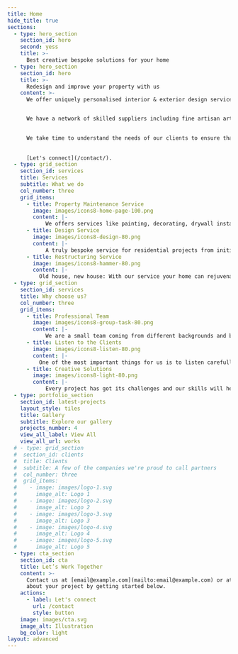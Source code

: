 ```yaml
---
title: Home
hide_title: true
sections:
  - type: hero_section
    section_id: hero
    second: yess
    title: >-
      Best creative bespoke solutions for your home
  - type: hero_section
    section_id: hero
    title: >-
      Redesign and improve your property with us
    content: >-
      We offer uniquely personalised interior & exterior design services for each of our clients, creating a functional and attractive environment that is beneficial to your quality of life taking care all of your property needs that are distinguished by their warmth, originality and careful attention to detail. Founded on the simple belief that good design brings quality to life, the company’s customers include private homes, retail spaces and work environments.


      We have a network of skilled suppliers including fine artisan artists, such as muralists and custom furniture makers, to create timeless designs, customised art works and furnishings for our clients.
      

      We take time to understand the needs of our clients to ensure that we deliver the best design with the best quality. Our reputation has been built on our exceptional level of service
      
      
      [Let's connect](/contact/).
  - type: grid_section
    section_id: services
    title: Services
    subtitle: What we do
    col_number: three
    grid_items:
      - title: Property Maintenance Service
        image: images/icons8-home-page-100.png
        content: |-
            We offers services like painting, decorating, drywall installation, flooring and furniture assembly & fitting 
      - title: Design Service
        image: images/icons8-design-80.png
        content: |-
            A truly bespoke service for residential projects from initial concept, hands-on installation, through to completion. 
      - title: Restructuring Service
        image: images/icons8-hammer-80.png
        content: |-
          Old house, new house: With our service your home can rejuvenate and do not look at the past years.
  - type: grid_section
    section_id: services
    title: Why choose us?
    col_number: three
    grid_items:
      - title: Professional Team
        image: images/icons8-group-task-80.png
        content: |-
            We are a small team coming from different backgrounds and bringing on the table different high-level skills
      - title: Listen to the Clients
        image: images/icons8-listen-80.png
        content: |-
          One of the most important things for us is to listen carefully to the requirements of our clients. We design for you and not for us!
      - title: Creative Solutions
        image: images/icons8-light-80.png
        content: |-
            Every project has got its challenges and our skills will help you to find the best creative bespoke solution
  - type: portfolio_section
    section_id: latest-projects
    layout_style: tiles
    title: Gallery
    subtitle: Explore our gallery
    projects_number: 4
    view_all_label: View All
    view_all_url: works
  # - type: grid_section
  #  section_id: clients
  #  title: Clients
  #  subtitle: A few of the companies we're proud to call partners
  #  col_number: three
  #  grid_items:
  #    - image: images/logo-1.svg
  #      image_alt: Logo 1
  #    - image: images/logo-2.svg
  #      image_alt: Logo 2
  #    - image: images/logo-3.svg
  #      image_alt: Logo 3
  #    - image: images/logo-4.svg
  #      image_alt: Logo 4
  #    - image: images/logo-5.svg
  #      image_alt: Logo 5
  - type: cta_section
    section_id: cta
    title: Let’s Work Together
    content: >-
      Contact us at [email@example.com](mailto:email@example.com) or at [+44 00000000000]() and tell us more
      about your project by getting started below.
    actions:
      - label: Let's connect
        url: /contact
        style: button
    image: images/cta.svg
    image_alt: Illustration
    bg_color: light
layout: advanced
---
```

